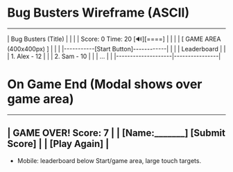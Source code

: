 # Bug Busters Wireframe (ASCII)

---------------------------------------
|        Bug Busters (Title)          |
|                                     |
|   Score: 0       Time: 20    [🔊][====] |
|                                     |
|   [  GAME AREA (400x400px)   ]      |
|                                     |
|-----------[Start Button]------------|
|                                     |
|    Leaderboard     |                |
|   1. Alex - 12     |                |
|   2. Sam  - 10     |                |
|   ...              |                |
|--------------------|----------------|

# On Game End (Modal shows over game area)
---------------------------------------
|     GAME OVER! Score: 7             |
|  [Name:_______] [Submit Score]      |
|         [Play Again]                |
---------------------------------------

- Mobile: leaderboard below Start/game area, large touch targets.
